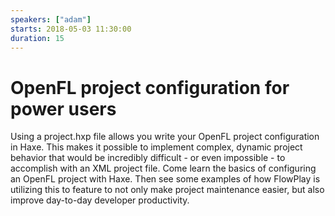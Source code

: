```yaml
---
speakers: ["adam"]
starts: 2018-05-03 11:30:00
duration: 15
---
```


# OpenFL project configuration for power users

Using a project.hxp file allows you write your OpenFL project configuration in Haxe. This makes it possible to implement complex, dynamic project behavior that would be incredibly difficult - or even impossible - to accomplish with an XML project file.
Come learn the basics of configuring an OpenFL project with Haxe. Then see some examples of how FlowPlay is utilizing this to feature to not only make project maintenance easier, but also improve day-to-day developer productivity.